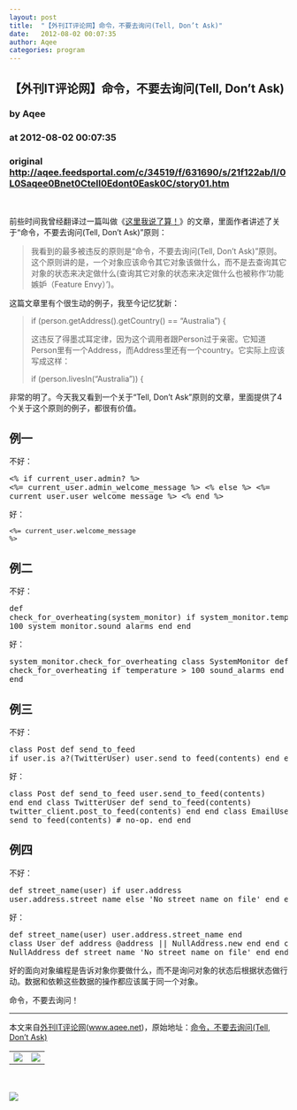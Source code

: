 ```yaml
---
layout: post
title:  "【外刊IT评论网】命令，不要去询问(Tell, Don’t Ask)"
date:   2012-08-02 00:07:35
author: Aqee
categories: program
---
```


## 【外刊IT评论网】命令，不要去询问(Tell, Don’t Ask)
### by Aqee
### at 2012-08-02 00:07:35
### original <http://aqee.feedsportal.com/c/34519/f/631690/s/21f122ab/l/0L0Saqee0Bnet0Ctell0Edont0Eask0C/story01.htm>

<br><p>前些时间我曾经翻译过一篇叫做《<a href="http://www.aqee.net/i-give-the-orders-around-here/">这里我说了算！</a>》的文章，里面作者讲述了关于“命令，不要去询问(Tell, Don’t Ask)”原则：</p> <blockquote><p>我看到的最多被违反的原则是“命令，不要去询问(Tell, Don’t Ask)”原则。这个原则讲的是，一个对象应该命令其它对象该做什么，而不是去查询其它对象的状态来决定做什么(查询其它对象的状态来决定做什么也被称作‘功能嫉妒（Feature Envy）’)。</p></blockquote> <p>这篇文章里有个很生动的例子，我至今记忆犹新：</p> <blockquote><p>if (person.getAddress().getCountry() == “Australia”) {</p> <p>这违反了得墨忒耳定律，因为这个调用者跟Person过于亲密。它知道Person里有一个Address，而Address里还有一个country。它实际上应该写成这样：</p> <p>if (person.livesIn(“Australia”)) {</p></blockquote> <p>非常的明了。今天我又看到一个关于“Tell, Don’t Ask”原则的文章，里面提供了4个关于这个原则的例子，都很有价值。</p> <h2>例一</h2> <p>不好：</p> <pre>&lt;% if current_user.admin? %&gt; &lt;%= current_user.admin_welcome_message %&gt; &lt;% else %&gt; &lt;%= current_user.user_welcome_message %&gt; &lt;% end %&gt;</pre> <p>好：</p> <pre><code>&lt;%= current_user.welcome_message %&gt;</code></pre> <h2>例二</h2> <p>不好：</p> <pre>def check_for_overheating(system_monitor) if system_monitor.temperature &gt; 100 system_monitor.sound_alarms end end</pre> <p>好：</p> <pre>system_monitor.check_for_overheating class SystemMonitor def check_for_overheating if temperature &gt; 100 sound_alarms end end end</pre> <h2>例三</h2> <p>不好：</p> <pre>class Post def send_to_feed if user.is_a?(TwitterUser) user.send_to_feed(contents) end end end</pre> <p>好：</p> <pre>class Post def send_to_feed user.send_to_feed(contents) end end class TwitterUser def send_to_feed(contents) twitter_client.post_to_feed(contents) end end class EmailUser def send_to_feed(contents) # no-op. end end</pre> <h2>例四</h2> <p>不好：</p> <pre>def street_name(user) if user.address user.address.street_name else 'No street name on file' end end</pre> <p>好：</p> <pre>def street_name(user) user.address.street_name end class User def address @address || NullAddress.new end end class NullAddress def street_name 'No street name on file' end end</pre> <p>好的面向对象编程是告诉对象你要做什么，而不是询问对象的状态后根据状态做行动。数据和依赖这些数据的操作都应该属于同一个对象。</p> <p>命令，不要去询问！</p> <hr>本文来自<a href="http://www.aqee.net">外刊IT评论网</a>(<a href="http://www.aqee.net">www.aqee.net</a>)，原始地址：<a href="http://www.aqee.net/tell-dont-ask/" rel="bookmark">命令，不要去询问(Tell, Don’t Ask)</a><br><img width="1" height="1" src="http://aqee.feedsportal.com/c/34519/f/631690/s/21f122ab/mf.gif" border="0"><div><table border="0"><tr><td valign="middle"><a href="http://share.feedsportal.com/viral/sendEmail.cfm?lang=en&amp;title=%E3%80%90%E5%A4%96%E5%88%8AIT%E8%AF%84%E8%AE%BA%E7%BD%91%E3%80%91%E5%91%BD%E4%BB%A4%EF%BC%8C%E4%B8%8D%E8%A6%81%E5%8E%BB%E8%AF%A2%E9%97%AE%28Tell%2C+Don%E2%80%99t+Ask%29&amp;link=http%3A%2F%2Fwww.aqee.net%2Ftell-dont-ask%2F"><img src="http://res3.feedsportal.com/images/emailthis2.gif" border="0"></a></td><td valign="middle"><a href="http://res.feedsportal.com/viral/bookmark.cfm?title=%E3%80%90%E5%A4%96%E5%88%8AIT%E8%AF%84%E8%AE%BA%E7%BD%91%E3%80%91%E5%91%BD%E4%BB%A4%EF%BC%8C%E4%B8%8D%E8%A6%81%E5%8E%BB%E8%AF%A2%E9%97%AE%28Tell%2C+Don%E2%80%99t+Ask%29&amp;link=http%3A%2F%2Fwww.aqee.net%2Ftell-dont-ask%2F"><img src="http://res3.feedsportal.com/images/bookmark.gif" border="0"></a></td></tr></table></div><br><br><a href="http://da.feedsportal.com/r/139262784477/u/0/f/631690/c/34519/s/21f122ab/a2.htm"><img src="http://da.feedsportal.com/r/139262784477/u/0/f/631690/c/34519/s/21f122ab/a2.img" border="0"></a><img width="1" height="1" src="http://pi.feedsportal.com/r/139262784477/u/0/f/631690/c/34519/s/21f122ab/a2t.img" border="0"><img src="http://www1.feedsky.com/t1/666651079/aqee-net/feedsky/s.gif?r=http://aqee.feedsportal.com/c/34519/f/631690/s/21f122ab/l/0L0Saqee0Bnet0Ctell0Edont0Eask0C/story01.htm" border="0" height="0" width="0">